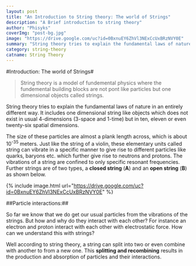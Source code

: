 ```yaml
---
layout: post
title: "An Introduction to String theory: The world of Strings"
description: "A Brief introduction to string theory"
author: "Phisyks"
coverImg: "post-bg.jpg"
image: "https://drive.google.com/uc?id=0BxnuEY6ZhVl3NExCcUxBRzNVY0E"
summary: "String theory tries to explain the fundamental laws of nature in an entirely different way. "
category: string-theory
catname: String Theory
---
```


#Introduction: The world of Strings#

>String theory is a model of fundemental physics 
>where the fundemental building blocks are not
>pont like particles but one dimensional
>objects called strings.


String theory tries to explain the fundamental laws of nature in an entirely different way. It includes one dimensional string like objects which does not exist in usual 4-dimensions (3-space and 1-time) but in ten, eleven or even twenty-six spatial dimensions.

The size of these particles are almost a plank length across, which is about 10<sup>-35</sup> meters. Just like the string of a violin, these elementary units called string can vibrate in a specific manner to give rise to different particles like quarks, baryons etc. which further give rise to neutrons and protons. The vibrations of a string are confined to only specific resonant frequencies. Further strings are of two types, a **closed string** (**A**) and an **open string** (**B**) as shown below.

{% include image.html url="https://drive.google.com/uc?id=0BxnuEY6ZhVl3NExCcUxBRzNVY0E" %}

##Particle interactions:##

So far we know that we do get our usual particles from the vibrations of the strings. But how and why do they interact with each other? For instance an electron and proton interact with each other with electrostatic force. How can we understand this with strings?

Well according to string theory, a string can split into two or even combine with another to from a new one. This **splitting and recombining** results in the production and absorption of particles and their interactions.









